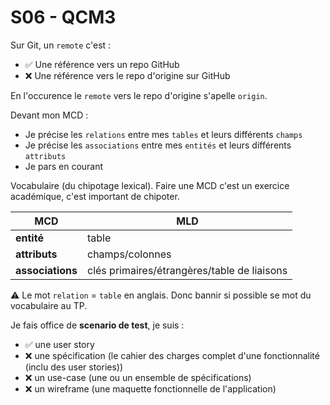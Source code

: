 # S06 - QCM3

Sur Git, un `remote` c'est :
- ✅ Une référence vers un repo GitHub
- ❌ Une référence vers le repo d'origine sur GitHub

En l'occurence le `remote` vers le repo d'origine s'apelle `origin`. 



Devant mon MCD :
- Je précise les `relations` entre mes `tables` et leurs différents `champs`
- Je précise les `associations` entre mes `entités` et leurs différents `attributs`
- Je pars en courant


Vocabulaire (du chipotage lexical). Faire une MCD c'est un exercice académique, c'est important de chipoter. 

| **MCD** | MLD |
| -- | -- |
| **entité** | table | 
| **attributs** | champs/colonnes |
| **associations** | clés primaires/étrangères/table de liaisons | 

⚠️ Le mot `relation` = `table` en anglais. Donc bannir si possible se mot du vocabulaire au TP. 




Je fais office de **scenario de test**, je suis : 
- ✅ une user story
- ❌ une spécification (le cahier des charges complet d'une fonctionnalité (inclu des user stories))
- ❌ un use-case (une ou un ensemble de spécifications)
- ❌ un wireframe (une maquette fonctionnelle de l'application)
